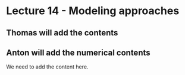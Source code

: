 # Lecture 14 - Modeling approaches

## Thomas will add the contents

## Anton will add the numerical contents


We need to add the content here.





